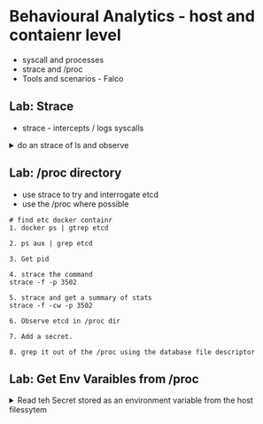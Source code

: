 # Behavioural Analytics - host and contaienr level

* syscall and processes
* strace and /proc
* Tools and scenarios - Falco

## Lab: Strace

* strace - intercepts / logs syscalls 

<details>
<summary>do an strace of ls and observe</summary>
</details>

## Lab: /proc directory

* use strace to try and interrogate etcd
* use the /proc where possible

```
# find etc docker containr
1. docker ps | gtrep etcd

2. ps aux | grep etcd

3. Get pid

4. strace the command
strace -f -p 3502

5. strace and get a summary of stats
strace -f -cw -p 3502

6. Observe etcd in /proc dir

7. Add a secret.

8. grep it out of the /proc using the database file descriptor

```

## Lab: Get Env Varaibles from /proc
<details>
<summary>Read teh Secret stored as an environment variable from the host filessytem</summary>

```
# Find which node is running the pod
1. kubectl get pod -A -owide 

# get PID of process
2. ps -aux | grep <pod process>

# dump environment
3. strings /proc/<pid>/environ
```
</details>